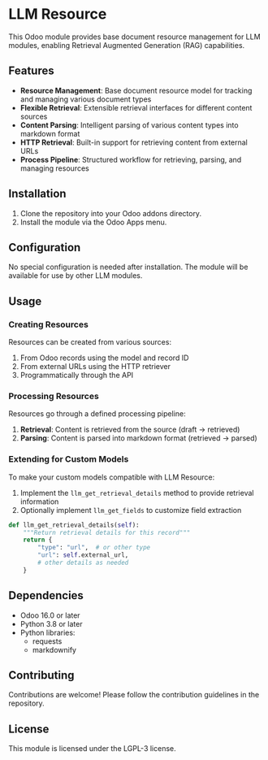 # LLM Resource

This Odoo module provides base document resource management for LLM modules, enabling Retrieval Augmented Generation (RAG) capabilities.

## Features

- **Resource Management**: Base document resource model for tracking and managing various document types
- **Flexible Retrieval**: Extensible retrieval interfaces for different content sources
- **Content Parsing**: Intelligent parsing of various content types into markdown format
- **HTTP Retrieval**: Built-in support for retrieving content from external URLs
- **Process Pipeline**: Structured workflow for retrieving, parsing, and managing resources

## Installation

1. Clone the repository into your Odoo addons directory.
2. Install the module via the Odoo Apps menu.

## Configuration

No special configuration is needed after installation. The module will be available for use by other LLM modules.

## Usage

### Creating Resources

Resources can be created from various sources:

1. From Odoo records using the model and record ID
2. From external URLs using the HTTP retriever
3. Programmatically through the API

### Processing Resources

Resources go through a defined processing pipeline:

1. **Retrieval**: Content is retrieved from the source (draft → retrieved)
2. **Parsing**: Content is parsed into markdown format (retrieved → parsed)

### Extending for Custom Models

To make your custom models compatible with LLM Resource:

1. Implement the `llm_get_retrieval_details` method to provide retrieval information
2. Optionally implement `llm_get_fields` to customize field extraction

```python
def llm_get_retrieval_details(self):
    """Return retrieval details for this record"""
    return {
        "type": "url",  # or other type
        "url": self.external_url,
        # other details as needed
    }
```

## Dependencies

- Odoo 16.0 or later
- Python 3.8 or later
- Python libraries:
  - requests
  - markdownify

## Contributing

Contributions are welcome! Please follow the contribution guidelines in the repository.

## License

This module is licensed under the LGPL-3 license.
